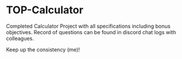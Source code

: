# TOP-Calculator


Completed Calculator Project with all specifications including bonus objectives. Record of questions can be found in discord chat logs with colleagues.

Keep up the consistency (me)!

